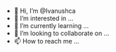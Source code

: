 - 👋 Hi, I’m @Ivanushca
- 👀 I’m interested in ...
- 🌱 I’m currently learning ...
- 💞️ I’m looking to collaborate on ...
- 📫 How to reach me ...

<!---
Ivanushca/Ivanushca is a ✨ special ✨ repository because its `README.md` (this file) appears on your GitHub profile.
You can click the Preview link to take a look at your changes.
--->
